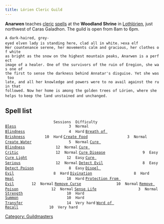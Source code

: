 ```yaml
---
title: Lórien Cleric Guild
---
```


**Anarwen** teaches [cleric](cleric "wikilink")
[spells](spell "wikilink") at the **Woodland Shrine** in
[Lothlórien](Lothlórien "wikilink"), just northwest of Caras Galadhon.
The guild is open from 8am to 6pm.

`A dark-haired, grey-eyed elven lady is standing here, clad all in white.`
`>exa elf`
`Her countenance serene, her movements calm and gracious, her clothes of white`
`as bright as the snow on the highest mountain peaks, Anarwen is a perfect`
`image of a healer. One of the survivors of the ruin of Eregion, she was one of`
`the first to sense the darkness behind Annatar's disguise. Yet she was too`
`late, and all her knowledge and powers were to no avail against the ruin that `
`followed. Now her home is among the golden trees of Lórien, where she helps to`
`keep the land unstained and unchanged.`

## Spell list

`                      Sessions  Difficulty`
[`Bless`](Bless "wikilink")`                        3  Normal`
[`Blindness`](Blindness "wikilink")`                    4  Hard`
[`Breath of Briskness`](Breath_of_Briskness "wikilink")`         10  Hard`
[`Create Food`](Create_Food "wikilink")`                  3  Normal`
[`Create Water`](Create_Water "wikilink")`                 5  Normal`
[`Cure Blindness`](Cure_Blindness "wikilink")`              12  Normal`
[`Cure Critic`](Cure_Critic "wikilink")`                 12  Normal`
[`Cure Disease`](Cure_Disease "wikilink")`                 9  Easy`
[`Cure Light`](Cure_Light "wikilink")`                  12  Easy`
[`Cure Serious`](Cure_Serious "wikilink")`                12  Normal`
[`Detect Evil`](Detect_Evil "wikilink")`                  8  Easy`
[`Detect Poison`](Detect_Poison "wikilink")`                8  Easy`
[`Dispel Evil`](Dispel_Evil "wikilink")`                  8  Hard`
[`Divination`](Divination "wikilink")`                   8  Hard`
[`Heal`](Heal "wikilink")`                        18  Hard`
[`Protection From Evil`](Protection_From_Evil "wikilink")`        12  Normal`
[`Remove Curse`](Remove_Curse "wikilink")`                10  Normal`
[`Remove Poison`](Remove_Poison "wikilink")`               12  Normal`
[`Sense Life`](Sense_Life "wikilink")`                   3  Normal`
[`Strength`](Strength "wikilink")`                    10  Hard`
[`Summon`](Summon "wikilink")`                      10  Hard`
[`Transfer`](Transfer "wikilink")`                    14  Very hard`
[`Word of Recall`](Word_of_Recall "wikilink")`              10  Very hard`

[Category: Guildmasters](Category:_Guildmasters "wikilink")
